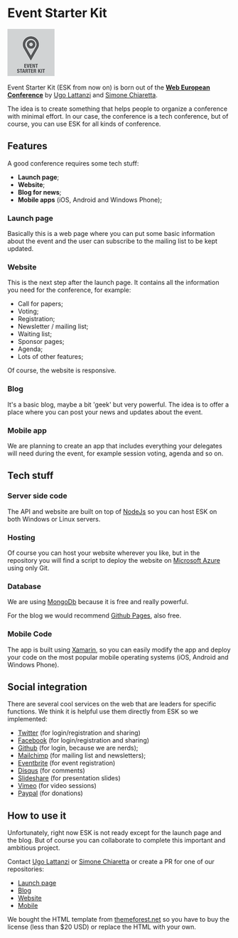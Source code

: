 # Event Starter Kit

![Logo](assets/Logo-gray-small.png)

Event Starter Kit (ESK from now on) is born out of the **[Web European Conference](http://webnextconf.eu)** by [Ugo Lattanzi](http://tostring.it) and [Simone Chiaretta](http://codeclimber.net.nz/).


The idea is to create something that helps people to organize a conference with minimal effort. 
In our case, the conference is a tech conference, but of course, you can use ESK for all kinds of conference.

## Features

A good conference requires some tech stuff:

* **Launch page**;
* **Website**;
* **Blog for news**;
* **Mobile apps** (iOS, Android and Windows Phone);

### Launch page

Basically this is a web page where you can put some basic information about the event and the user can subscribe to the mailing list to be kept updated.

### Website

This is the next step after the launch page. It contains all the information you need for the conference, for example: 

* Call for papers;
* Voting;
* Registration;
* Newsletter / mailing list;
* Waiting list;
* Sponsor pages;
* Agenda;
* Lots of other features;

Of course, the website is responsive.

### Blog

It's a basic blog, maybe a bit 'geek' but very powerful. The idea is to offer a place where you can post your news and updates about the event.

### Mobile app

We are planning to create an app that includes everything your delegates will need during the event, for example session voting, agenda and so on.

## Tech stuff

### Server side code
The API and website are built on top of [NodeJs](http://nodejs.org) so you can host ESK on both Windows or Linux servers.

### Hosting

Of course you can host your website wherever you like, but in the repository you will find a script to deploy the website on [Microsoft Azure](https://azure.microsoft.com) using only Git.

### Database
We are using [MongoDb](mongodb.org) because it is free and really powerful.

For the blog we would recommend [Github Pages](https://pages.github.com/), also free.

### Mobile Code

The app is built using [Xamarin](https://xamarin.com), so you can easily modify the app and deploy your code on the most popular mobile operating systems (iOS, Android and Windows Phone).

## Social integration

There are several cool services on the web that are leaders for specific functions.
We think it is helpful use them directly from ESK so we implemented:

* [Twitter](http://www.twitter.com) (for login/registration and sharing)
* [Facebook](http://www.facebook.com) (for login/registration and sharing)
* [Github](http://github.com) (for login, because we are nerds);
* [Mailchimp](http://mailchimp.com/) (for mailing list and newsletters);
* [Eventbrite](https://www.eventbrite.com/) (for event registration)
* [Disqus](http://disqus.com) (for comments)
* [Slideshare](http://www.slideshare.net/) (for presentation slides)
* [Vimeo](http://vimeo.com) (for video sessions)
* [Paypal](http://paypal.com) (for donations)

## How to use it

Unfortunately, right now ESK is not ready except for the launch page and the blog. But of course you can collaborate to complete this important and ambitious project.

Contact [Ugo Lattanzi](http://tostring.it) or [Simone Chiaretta](http://codeclimber.net.nz/) or create a PR for one of our repositories:

* [Launch page](https://github.com/Event-Starter-Kit/lauch-site)
* [Blog](https://github.com/Event-Starter-Kit/blog)
* [Website](https://github.com/Event-Starter-Kit/website)
* [Mobile](https://github.com/Event-Starter-Kit/xamarin-mobile-app)

We bought the HTML template from [themeforest.net](themeforest.net) so you have to buy the license (less than $20 USD) or replace the HTML with your own.










